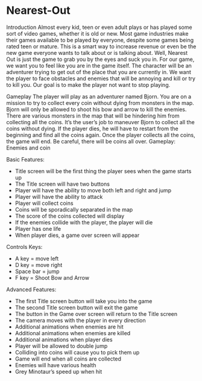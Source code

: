 # Nearest-Out
Introduction
Almost every kid, teen or even adult plays or has played some sort of video games, whether it is old or new. Most game industries make their games available to be played by everyone, despite some games being rated teen or mature. This is a smart way to increase revenue or even be the new game everyone wants to talk about or is talking about. Well, Nearest Out is just the game to grab you by the eyes and suck you in. For our game, we want you to feel like you are in the game itself. The character will be an adventurer trying to get out of the place that you are currently in. We want the player to face obstacles and enemies that will be annoying and kill or try to kill you. Our goal is to make the player not want to stop playing.


Gameplay
The player will play as an adventurer named Bjorn. You are on a mission to try to collect every coin without dying from monsters in the map. Bjorn will only be allowed to shoot his bow and arrow to kill the enemies. There are various monsters in the map that will be hindering him from collecting all the coins. It’s the user’s job to maneuver Bjorn to collect all the coins without dying. If the player dies, he will have to restart from the beginning and find all the coins again. Once the player collects all the coins, the game will end. Be careful, there will be coins all over.
Gameplay: Enemies and coin 
 

Basic Features:
- Title screen will be the first thing the player sees when the game starts up
- The Title screen will have two buttons
- Player will have the ability to move both left and right and jump
- Player will have the ability to attack
- Player will collect coins
- Coins will be sporadically separated in the map
- The score of the coins collected will display
- If the enemies collide with the player, the player will die
- Player has one life
- When player dies, a game over screen will appear


Controls Keys: 
- A key = move left
- D key = move right
- Space bar = jump
- F key = Shoot Bow and Arrow

Advanced Features:
- The first Title screen button will take you into the game
- The second Title screen button will exit the game
- The button in the Game over screen will return to the Title screen
- The camera moves with the player in every direction
- Additional animations when enemies are hit
- Additional animations when enemies are killed 
- Additional animations when player dies
- Player will be allowed to double jump
- Colliding into coins will cause you to pick them up
- Game will end when all coins are collected
- Enemies will have various health
- Grey Minotaur’s speed up when hit

